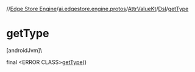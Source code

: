 //[Edge Store Engine](../../../../index.md)/[ai.edgestore.engine.protos](../../index.md)/[AttrValueKt](../index.md)/[Dsl](index.md)/[getType](get-type.md)

# getType

[androidJvm]\

final &lt;ERROR CLASS&gt;[getType](get-type.md)()
